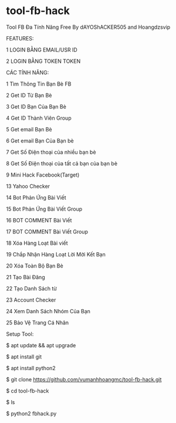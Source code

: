 # tool-fb-hack
Tool FB Đa Tính Năng Free By dAYOShACKER505 and Hoangdzsvip

FEATURES:

1 LOGIN BẰNG EMAIL/USR ID

2 LOGIN BẰNG TOKEN TOKEN

CÁC TÍNH NĂNG:

1 Tìm Thông Tin Bạn Bè FB

2 Get ID Từ Bạn Bè

3 Get ID Bạn Của Bạn Bè

4 Get ID Thành Viên Group

5 Get email Bạn Bè

6 Get email Bạn Của Bạn bè

7 Get Số Điện thoại của nhiều bạn bè

8 Get Số Điện thoại của tất cả bạn của bạn bè

9 Mini Hack Facebook(Target)

13 Yahoo Checker

14 Bot Phản Ứng Bài Viết

15 Bot Phản Ứng Bài Viết Group

16 BOT COMMENT Bài Viết

17 BOT COMMENT Bài Viết Group

18 Xóa Hàng Loạt Bài viết

19 Chắp Nhận Hàng Loạt Lời Mời Kết Bạn

20 Xóa Toàn Bộ Bạn Bè

21 Tạo Bài Đăng

22 Tạo Danh Sách từ

23 Account Checker

24 Xem Danh Sách Nhóm Của Bạn

25 Bảo Vệ Trang Cá Nhân

Setup Tool:

$ apt update && apt upgrade

$ apt install git

$ apt install python2

$ git clone https://github.com/vumanhhoangmc/tool-fb-hack.git

$ cd tool-fb-hack

$ ls

$ python2 fbhack.py
